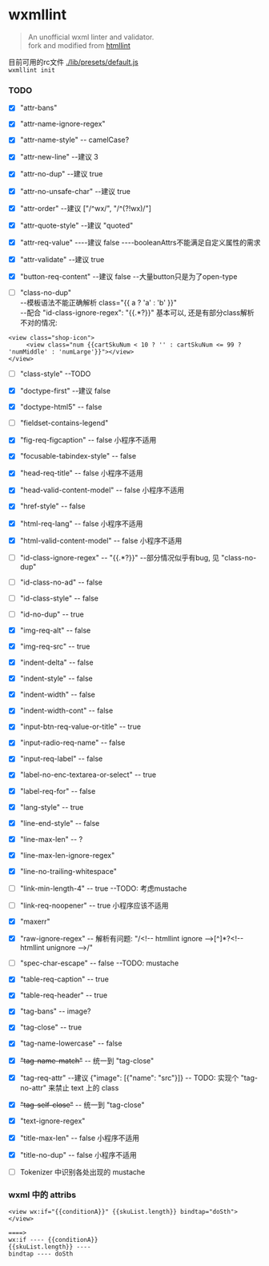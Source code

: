# wxmllint

> An unofficial wxml linter and validator.  
> fork and modified from [htmllint](https://github.com/htmllint/htmllint)  

目前可用的rc文件 [./lib/presets/default.js](./lib/presets/default.js)  
`wxmllint init`    

### TODO

- [x] "attr-bans"
- [x] "attr-name-ignore-regex"
- [x] "attr-name-style"  -- camelCase?
- [x] "attr-new-line"    --建议  3
- [x] "attr-no-dup"    --建议  true
- [x] "attr-no-unsafe-char"    --建议  true
- [x] "attr-order"    --建议 ["/^wx/", "/^(?!wx)/"]
- [x] "attr-quote-style"    --建议 "quoted"
- [x] "attr-req-value"    ----建议 false    ----booleanAttrs不能满足自定义属性的需求
- [x] "attr-validate"    --建议  true
- [x] "button-req-content"    --建议 false   --大量button只是为了open-type

- [ ] "class-no-dup"     
--模板语法不能正确解析 class="{{ a ? 'a' : 'b' }}"   
--配合 "id-class-ignore-regex": "{{.*?}}" 基本可以, 还是有部分class解析不对的情况:  
```
<view class="shop-icon">
     <view class="num {{cartSkuNum < 10 ? '' : cartSkuNum <= 99 ? 'numMiddle' : 'numLarge'}}"></view>
</view>
```

- [ ] "class-style"    --TODO
- [x] "doctype-first"    --建议 false
- [x] "doctype-html5"    -- false
- [ ] "fieldset-contains-legend"
- [x] "fig-req-figcaption"    -- false  小程序不适用
- [x] "focusable-tabindex-style"    -- false
- [x] "head-req-title"    -- false 小程序不适用
- [x] "head-valid-content-model"    -- false 小程序不适用
- [x] "href-style"    -- false
- [x] "html-req-lang"    -- false 小程序不适用
- [x] "html-valid-content-model"    -- false 小程序不适用
- [ ] "id-class-ignore-regex"  -- "{{.*?}}"   --部分情况似乎有bug, 见 "class-no-dup"
- [ ] "id-class-no-ad"  -- false
- [ ] "id-class-style"  -- false
- [ ] "id-no-dup"    -- true

- [x] "img-req-alt"    -- false
- [x] "img-req-src"    -- true
- [x] "indent-delta"    -- false
- [x] "indent-style"    -- false
- [x] "indent-width"    -- false
- [x] "indent-width-cont"    -- false
- [x] "input-btn-req-value-or-title"    -- true
- [x] "input-radio-req-name"    -- false
- [x] "input-req-label"    -- false
- [x] "label-no-enc-textarea-or-select"    -- true
- [x] "label-req-for"    -- false
- [x] "lang-style"    -- true
- [x] "line-end-style"    -- false
- [x] "line-max-len"    -- ?
- [x] "line-max-len-ignore-regex"
- [x] "line-no-trailing-whitespace"

- [ ] "link-min-length-4"  -- true   --TODO: 考虑mustache
- [ ] "link-req-noopener"    -- true 小程序应该不适用
- [x] "maxerr"
- [x] "raw-ignore-regex"    -- 解析有问题: "/\<\!-- htmllint ignore --\>[^]*?\<\!-- htmllint unignore --\>/"
- [ ] "spec-char-escape"    -- false   --TODO: mustache
- [x] "table-req-caption"    -- true
- [x] "table-req-header"    -- true
- [x] "tag-bans"    -- image?
- [x] "tag-close"    -- true
- [x] "tag-name-lowercase"    -- false 
- [x] ~~"tag-name-match"~~    -- 统一到 "tag-close"
- [x] "tag-req-attr"    --建议 {"image": [{"name": "src"}]}
        -- TODO: 实现个 "tag-no-attr" 来禁止 text 上的 class
- [x] ~~"tag-self-close"~~    -- 统一到 "tag-close"
- [x] "text-ignore-regex"
- [x] "title-max-len"    -- false 小程序不适用
- [x] "title-no-dup"    -- false 小程序不适用


- [ ] Tokenizer 中识别各处出现的 mustache  

### wxml 中的 attribs

```
<view wx:if="{{conditionA}}" {{skuList.length}} bindtap="doSth"></view>

====>
wx:if ---- {{conditionA}}
{{skuList.length}} ---- 
bindtap ---- doSth
```

